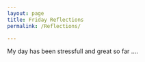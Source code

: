 ```yaml
---
layout: page
title: Friday Reflections
permalink: /Reflections/

---
```


My day has been stressfull and great so far ....